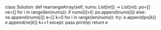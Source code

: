 class Solution:
def rearrangeArray(self, nums: List[int]) -> List[int]:
po=[]
ne=[]
for i in range(len(nums)):
if nums[i]>0:
po.append(nums[i])
else:
ne.append(nums[i])
e=[]
k=0
for i in range(len(nums)):
try:
e.append(po[k])
e.append(ne[k])
k+=1
except:
pass
print(e)
return e